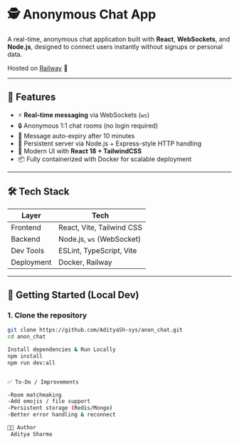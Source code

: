 # 🕵️ Anonymous Chat App

A real-time, anonymous chat application built with **React**, **WebSockets**, and **Node.js**, designed to connect users instantly without signups or personal data.

Hosted on [Railway](https://railway.app/) 🚄

---

## 📸 Features

- ⚡ **Real-time messaging** via WebSockets (`ws`)
- 🔒 Anonymous 1:1 chat rooms (no login required)
- 🧠 Message auto-expiry after 10 minutes
- 🔌 Persistent server via Node.js + Express-style HTTP handling
- 🧰 Modern UI with **React 18 + TailwindCSS**
- 📦 Fully containerized with Docker for scalable deployment

---

## 🛠️ Tech Stack

| Layer       | Tech                                |
|-------------|-------------------------------------|
| Frontend    | React, Vite, Tailwind CSS           |
| Backend     | Node.js, `ws` (WebSocket)           |
| Dev Tools   | ESLint, TypeScript, Vite            |
| Deployment  | Docker, Railway                     |

---

## 🚀 Getting Started (Local Dev)

### 1. Clone the repository
```bash
git clone https://github.com/AdityaSh-sys/anon_chat.git
cd anon_chat

Install dependencies & Run Locally
npm install
npm run dev:all


✅ To-Do / Improvements

-Room matchmaking
-Add emojis / file support
-Persistent storage (Redis/Mongo)
-Better error handling & reconnect

🧑‍💻 Author
 Aditya Sharma
